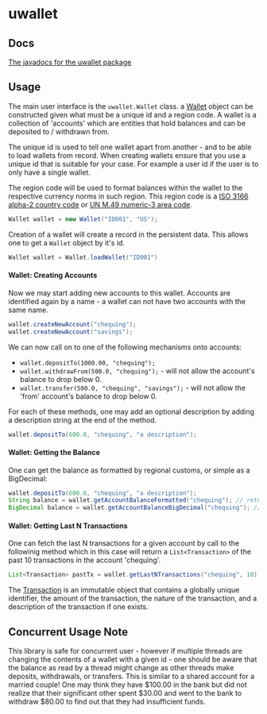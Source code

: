 # uwallet

## Docs
[The javadocs for the uwallet package](http://htmlpreview.github.io/?https://github.com/zdalih/uwallet/blob/master/javadoc/uwallet/Wallet.html)

## Usage

The main user interface is the ```uwallet.Wallet``` class. a [Wallet](https://htmlpreview.github.io/?https://raw.githubusercontent.com/zdalih/uwallet/master/javadoc/uwallet/Wallet.html) object can be constructed given what must be a unique id and a region code. A wallet is a collection of 'accounts' which are entities that hold balances and can be deposited to / withdrawn from.

The unique id is used to tell one wallet apart from another - and to be able to load wallets from record. When creating wallets ensure that you use a unique id that is suitable for your case. For example a user id if the user is to only have a single wallet.

The region code will be used to format balances within the wallet to the respective currency norms in such region. This region code is a [ISO 3166 alpha-2 country code](https://en.wikipedia.org/wiki/ISO_3166-1_alpha-2) or [UN M.49 numeric-3 area code](https://en.wikipedia.org/wiki/UN_M.49).

```java
Wallet wallet = new Wallet("ID001", "US");
```
Creation of a wallet will create a record in the persistent data. This allows one to get a ```Wallet``` object by it's id.

```java
Wallet wallet = Wallet.loadWallet("ID001")
```

#### Wallet: Creating Accounts
Now we may start adding new accounts to this wallet. Accounts are identified again by a name -  a wallet can not have two accounts with the same name. 

```java
wallet.createNewAccount("chequing");
wallet.createNewAccount("savings");
```

We can now call on to one of the following mechanisms onto accounts:
* ``` wallet.depositTo(1000.00, "chequing"); ```
* ``` wallet.withdrawFrom(500.0, "chequing"); ``` - will not allow the account's balance to drop below 0.
* ``` wallet.transfer(500.0, "chequing", "savings"); ```  - will not allow the 'from' account's balance to drop below 0.

For each of these methods, one may add an optional description by adding a description string at the end of the method.


```java
wallet.depositTo(600.0, "chequing", "a description");
```

#### Wallet: Getting the Balance

One can get the balance as formatted by regional customs, or simple as a BigDecimal:

```java
wallet.depositTo(600.0, "chequing", "a description");
String balance = wallet.getAccountBalanceFormatted("chequing"); // returns "$600.00"
BigDecimal balance = wallet.getAccountBalanceBigDecimal("chequing"); //returns new BigDecimal("600.0")
```

#### Wallet: Getting Last N Transactions

One can fetch the last N transactions for a given account by call to the followinig method which in this case will return a ```List<Transaction>``` of the past 10 transactions in the account 'chequing'.

```java
List<Transaction> pastTx = wallet.getLastNTransactions("chequing", 10);
```

The [Transaction](https://htmlpreview.github.io/?https://raw.githubusercontent.com/zdalih/uwallet/master/javadoc/uwallet/Transaction.html) is an immutable object that contains a globally unique identifier, the amount of the transaction, the nature of the transaction, and a description of the transaction if one exists.

## Concurrent Usage Note

This library is safe for concurrent user - however if multiple threads are changing the contents of a wallet with a given id - one should be aware that the balance as read by a thread might change as other threads make deposits, withdrawals, or transfers. This is similar to a shared account for a married couple! One may think they have $100.00 in the bank but did not realize that their significant other spent $30.00 and went to the bank to withdraw $80.00 to find out that they had insufficient funds.
